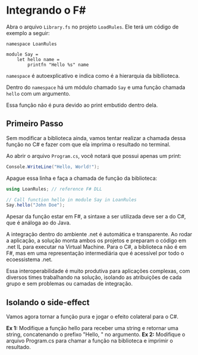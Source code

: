 # Integrando o F\#

Abra o arquivo `Library.fs` no projeto `LoadRules`. Ele terá um código de exemplo a seguir:

```f#
namespace LoanRules

module Say =
    let hello name =
        printfn "Hello %s" name
```

`namespace` é autoexplicativo e indica como é a hierarquia da bibllioteca.

Dentro do `namespace` há um módulo chamado `Say` e uma função chamada `hello` com um argumento.

Essa função não é pura devido ao print embutido dentro dela.

## Primeiro Passo

Sem modificar a biblioteca ainda, vamos tentar realizar a chamada dessa função no C# e fazer com que ela imprima o resultado no terminal.

Ao abrir o arquivo `Program.cs`, você notará que possui apenas um print:

```c#
Console.WriteLine("Hello, World!");
```

Apague essa linha e faça a chamada de função da biblioteca:

```c#
using LoanRules; // reference F# DLL

// Call function hello in module Say in LoanRules
Say.hello("John Doe");
```

Apesar da função estar em F#, a sintaxe a ser utilizada deve ser a do C#, que é análoga ao do Java.

A integração dentro do ambiente .net é automática e transparente. Ao rodar a aplicação, a solução monta ambos os projetos e preparam o código em .net IL para executar na Virtual Machine. Para o C#, a biblioteca não é em F#, mas em uma representação intermediária que é acessível por todo o ecoessistema .net. 

Essa interoperabilidade é muito produtiva para aplicações complexas, com diversos times trabalhando na solução, isolando as atribuições de cada grupo e sem problemas ou camadas de integração.

## Isolando o side-effect

Vamos agora tornar a função pura e jogar o efeito colateral para o C#.

**Ex 1:** Modifique a função hello para receber uma string e retornar uma string, concatenando o prefixo "Hello, " no argumento.
**Ex 2:** Modifique o arquivo Program.cs para chamar a função na biblioteca e imprimir o resultado.